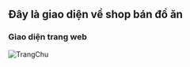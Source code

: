## Đây là giao diện về shop bán đồ ăn
### Giao diện trang web
![TrangChu](https://i.postimg.cc/ZRRQKGZd/trangchu.png)
